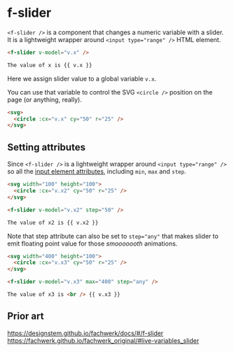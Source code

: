 # f-slider

`<f-slider />` is a component that changes a numeric variable with a slider. It is a lightweight wrapper around `<input type="range" />` HTML element.

```md
<f-slider v-model="v.x" />

The value of x is {{ v.x }}
```

Here we assign slider value to a global variable `v.x`.

You can use that variable to control the SVG `<circle />` position on the page (or anything, really).

```md
<svg>
  <circle :cx="v.x" cy="50" r="25" />
</svg>
```

## Setting attributes

Since `<f-slider />` is a lightweight wrapper around `<input type="range" />` so all the [input element attributes](https://developer.mozilla.org/en-US/docs/Web/HTML/Element/input/range), including `min`, `max` and `step`.

```md
<svg width="100" height="100">
  <circle :cx="v.x2" cy="50" r="25" />
</svg>

<f-slider v-model="v.x2" step="50" />

The value of x2 is {{ v.x2 }}
```

Note that step attribute can also be set to `step="any"` that makes slider to emit floating point value for those _smooooooth_ animations.

```md
<svg width="400" height="100">
  <circle :cx="v.x3" cy="50" r="25" />
</svg>

<f-slider v-model="v.x3" max="400" step="any" />

The value of x3 is <br /> {{ v.x3 }}
```

## Prior art

https://designstem.github.io/fachwerk/docs/#/f-slider
https://fachwerk.github.io/fachwerk_original/#live-variables_slider
